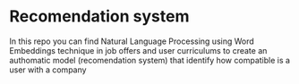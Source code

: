 # Recomendation system
In this repo you can find Natural Language Processing using Word Embeddings technique in job offers and user curriculums to create an authomatic model (recomendation system) that identify how compatible  is a user with a company
